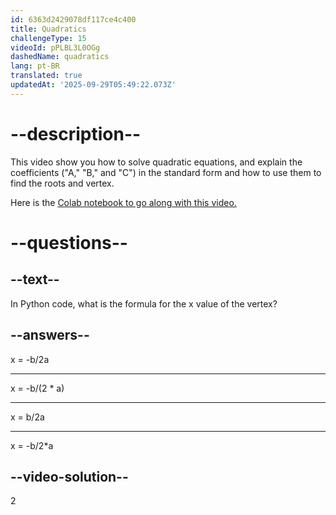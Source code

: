 ```yaml
---
id: 6363d2429078df117ce4c400
title: Quadratics
challengeType: 15
videoId: pPLBL3L0OGg
dashedName: quadratics
lang: pt-BR
translated: true
updatedAt: '2025-09-29T05:49:22.073Z'
---
```


# --description--

This video show you how to solve quadratic equations, and explain the coefficients ("A," "B," and "C") in the standard form and how to use them to find the roots and vertex.

Here is the <a href="https://colab.research.google.com/drive/1jr_k4awSSW1CBs9ma9oS_WnDblDjX3pc?usp=sharing" target="_blank" rel="noopener noreferrer nofollow">Colab notebook to go along with this video.</a>

# --questions--

## --text--

In Python code, what is the formula for the x value of the vertex?

## --answers--

x = -b/2a

---

x = -b/(2 &ast; a)

---

x = b/2a

---

x = -b/2*a

## --video-solution--

2
